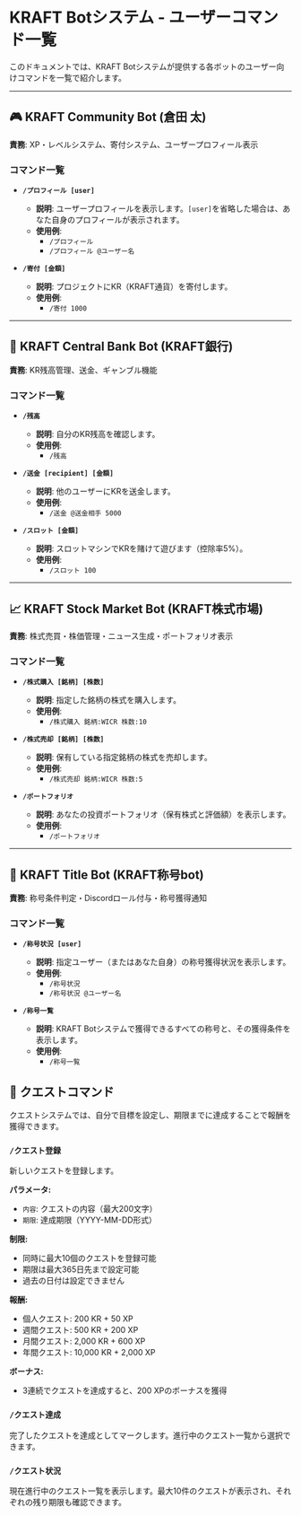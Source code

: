 # KRAFT Botシステム - ユーザーコマンド一覧

このドキュメントでは、KRAFT Botシステムが提供する各ボットのユーザー向けコマンドを一覧で紹介します。

---

## 🎮 KRAFT Community Bot (倉田 太)

**責務**: XP・レベルシステム、寄付システム、ユーザープロフィール表示

### コマンド一覧

*   **`/プロフィール [user]`**
    *   **説明**: ユーザープロフィールを表示します。`[user]`を省略した場合は、あなた自身のプロフィールが表示されます。
    *   **使用例**:
        *   `/プロフィール`
        *   `/プロフィール @ユーザー名`

*   **`/寄付 [金額]`**
    *   **説明**: プロジェクトにKR（KRAFT通貨）を寄付します。
    *   **使用例**:
        *   `/寄付 1000`

---

## 🏦 KRAFT Central Bank Bot (KRAFT銀行)

**責務**: KR残高管理、送金、ギャンブル機能

### コマンド一覧

*   **`/残高`**
    *   **説明**: 自分のKR残高を確認します。
    *   **使用例**:
        *   `/残高`

*   **`/送金 [recipient] [金額]`**
    *   **説明**: 他のユーザーにKRを送金します。
    *   **使用例**:
        *   `/送金 @送金相手 5000`

*   **`/スロット [金額]`**
    *   **説明**: スロットマシンでKRを賭けて遊びます（控除率5%）。
    *   **使用例**:
        *   `/スロット 100`

---

## 📈 KRAFT Stock Market Bot (KRAFT株式市場)

**責務**: 株式売買・株価管理・ニュース生成・ポートフォリオ表示

### コマンド一覧

*   **`/株式購入 [銘柄] [株数]`**
    *   **説明**: 指定した銘柄の株式を購入します。
    *   **使用例**:
        *   `/株式購入 銘柄:WICR 株数:10`

*   **`/株式売却 [銘柄] [株数]`**
    *   **説明**: 保有している指定銘柄の株式を売却します。
    *   **使用例**:
        *   `/株式売却 銘柄:WICR 株数:5`

*   **`/ポートフォリオ`**
    *   **説明**: あなたの投資ポートフォリオ（保有株式と評価額）を表示します。
    *   **使用例**:
        *   `/ポートフォリオ`

---

## 🏅 KRAFT Title Bot (KRAFT称号bot)

**責務**: 称号条件判定・Discordロール付与・称号獲得通知

### コマンド一覧

*   **`/称号状況 [user]`**
    *   **説明**: 指定ユーザー（またはあなた自身）の称号獲得状況を表示します。
    *   **使用例**:
        *   `/称号状況`
        *   `/称号状況 @ユーザー名`

*   **`/称号一覧`**
    *   **説明**: KRAFT Botシステムで獲得できるすべての称号と、その獲得条件を表示します。
    *   **使用例**:
        *   `/称号一覧`

## 🎯 クエストコマンド

クエストシステムでは、自分で目標を設定し、期限までに達成することで報酬を獲得できます。

### `/クエスト登録`
新しいクエストを登録します。

**パラメータ:**
- `内容`: クエストの内容（最大200文字）
- `期限`: 達成期限（YYYY-MM-DD形式）

**制限:**
- 同時に最大10個のクエストを登録可能
- 期限は最大365日先まで設定可能
- 過去の日付は設定できません

**報酬:**
- 個人クエスト: 200 KR + 50 XP
- 週間クエスト: 500 KR + 200 XP
- 月間クエスト: 2,000 KR + 600 XP
- 年間クエスト: 10,000 KR + 2,000 XP

**ボーナス:**
- 3連続でクエストを達成すると、200 XPのボーナスを獲得

### `/クエスト達成`
完了したクエストを達成としてマークします。進行中のクエスト一覧から選択できます。

### `/クエスト状況`
現在進行中のクエスト一覧を表示します。最大10件のクエストが表示され、それぞれの残り期限も確認できます。 